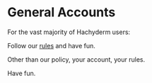 # General Accounts

For the vast majority of Hachyderm users:

Follow our [rules](https://hachyderm.io/about/more#rules) and have fun.

Other than our policy, your account, your rules.

Have fun.
